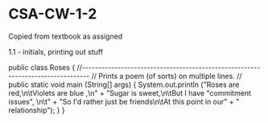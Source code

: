 # CSA-CW-1-2
Copied from textbook as assigned

1.1 - initials, printing out stuff

public class Roses
{
    //--------------------------------------------------------------------------------
    // Prints a poem (of sorts) on multiple lines.
    //
    public static void main (String[] args)
    {
        System.out.println ("Roses are red,\n\tViolets are blue ,\n" +
        "Sugar is sweet,\n\tBut I have \"commitment issues\", \n\t" +
        "So I'd rather just be friends\n\tAt this point in our" +
        " relationship");
    }
}




